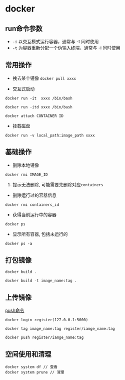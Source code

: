 # docker

## run命令参数
* `-i` 以交互模式运行容器，通常与 -t 同时使用
* `-t` 为容器重新分配一个伪输入终端，通常与 -i 同时使用

## 常用操作
* 拽去某个镜像 `docker pull xxxx`

* 交互式启动
```
docker run -it  xxxx /bin/bash
```

```
docker run -itd xxxx /bin/bash

docker attach CONTAINER ID
```

* 挂载磁盘

```
docker run -v local_path:image_path xxxx
```

## 基础操作

* 删除本地镜像

```
docker rmi IMAGE_ID
```

1. 提示无法删除, 可能需要先删除对应`containers`

* 删除运行过的容器信息
```
docker rmi containers_id
```

* 获得当前运行中的容器

```
docker ps
```

* 显示所有容器, 包括未运行的
```
docker ps -a
```

## 打包镜像

```
docker build .

docker build -t image_name:tag .
```

## 上传镜像

[push命令](https://docs.docker.com/engine/reference/commandline/push/)

```
docker login register(127.0.0.1:5000)

docker tag image_name:tag register/iamge_name:tag

docker push register/iamge_name:tag
```

## 空间使用和清理

```
docker system df // 查看
docker system prune // 清理
```

